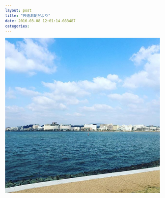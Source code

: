 ```yaml
---
layout: post
title: "宍道湖朝だより"
date: 2016-03-08 12:01:14.083487
categories: 
---
```


![](/assets/images/201603/12751242_1786860721543281_455038222_n.jpg)


